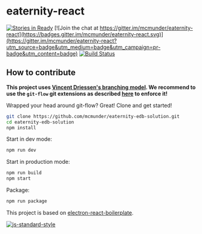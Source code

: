 # eaternity-react

[![Stories in Ready](https://badge.waffle.io/mcmunder/eaternity-react.png?label=ready&title=Ready)](https://waffle.io/mcmunder/eaternity-react)
[![Join the chat at https://gitter.im/mcmunder/eaternity-react](https://badges.gitter.im/mcmunder/eaternity-react.svg)](https://gitter.im/mcmunder/eaternity-react?utm_source=badge&utm_medium=badge&utm_campaign=pr-badge&utm_content=badge)
[![Build Status](https://travis-ci.org/mcmunder/eaternity-react.svg?branch=master)](https://travis-ci.org/mcmunder/eaternity-react)

## How to contribute

__This project uses [Vincent Driessen's branching model](http://nvie.com/posts/a-successful-git-branching-model/). We recommend to use the `git-flow` git extensions as described [here](http://jeffkreeftmeijer.com/2010/why-arent-you-using-git-flow/) to enforce it!__

Wrapped your head around git-flow? Great! Clone and get started!
```bash
git clone https://github.com/mcmunder/eaternity-edb-solution.git
cd eaternity-edb-solution
npm install
```

Start in dev mode:
```bash
npm run dev
```

Start in production mode:
```bash
npm run build
npm start
```

Package:
```bash
npm run package
```

This project is based on [electron-react-boilerplate](https://github.com/chentsulin/electron-react-boilerplate).

[![js-standard-style](https://cdn.rawgit.com/feross/standard/master/badge.svg)](https://github.com/feross/standard)
